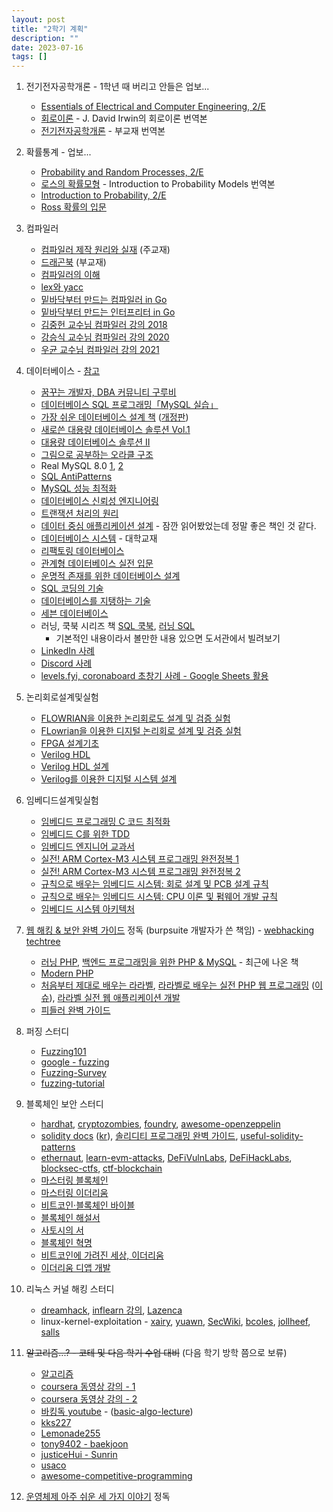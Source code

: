 ```yaml
---
layout: post
title: "2학기 계획"
description: ""
date: 2023-07-16
tags: []
---
```


1. 전기전자공학개론 - 1학년 때 버리고 안들은 업보...
    * <a href="https://www.yes24.com/Product/Goods/110157648">Essentials of Electrical and Computer Engineering, 2/E</a>
    * <a href="https://www.yes24.com/Product/Goods/117723819">회로이론</a> - J. David Irwin의 회로이론 번역본
    * <a href="https://www.yes24.com/Product/Goods/57515440">전기전자공학개론</a> - 부교재 번역본

2. 확률통계 - 업보...
    * <a href="https://www.yes24.com/Product/Goods/4543404">Probability and Random Processes, 2/E</a>
    * <a href="https://www.yes24.com/Product/Goods/24623871">로스의 확률모형</a> - Introduction to Probability Models 번역본
    * <a href="https://www.yes24.com/Product/Goods/3995311">Introduction to Probability, 2/E</a>
    * <a href="https://www.yes24.com/Product/Goods/92133120">Ross 확률의 입문</a>

3. 컴파일러
    * <a href="https://www.yes24.com/Product/Goods/3550566">컴파일러 제작 원리와 실재</a> (주교재)
    * <a href="https://www.yes24.com/Product/Goods/3360617">드래곤북</a> (부교재)
    * <a href="https://www.yes24.com/Product/Goods/89109612">컴파일러의 이해</a>
    * <a href="https://www.yes24.com/Product/Goods/318250">lex와 yacc</a>
    * <a href="https://www.yes24.com/Product/Goods/103099817">밑바닥부터 만드는 컴파일러 in Go</a>
    * <a href="https://www.yes24.com/Product/Goods/103157156">밑바닥부터 만드는 인터프리터 in Go</a>
    * <a href="https://www.youtube.com/playlist?list=PLalDxVXf3NHertbSsvTLOLZz0T3FyCQnI">김중헌 교수님 컴파일러 강의 2018</a>
    * <a href="https://www.youtube.com/playlist?list=PLpyASVLdhVonkzEF6HSPjkTxqe1pCqZ0b">강승식 교수님 컴파일러 강의 2020</a>
    * <a href="https://www.youtube.com/playlist?list=PLlaaKSQo-dsWUHK8QcRtiifJgydOIvWlE">우균 교수님 컴파일러 강의 2021</a>

4. 데이터베이스 - <a href="https://okky.kr/questions/311050">참고</a>
    * <a href="http://www.gurubee.net/bookcafe/vldb1_2st">꿈꾸는 개발자, DBA 커뮤니티 구루비</a>
    * <a href="https://www.yes24.com/Product/Goods/112928072">데이터베이스 SQL 프로그래밍「MySQL 실습」</a>
    * <a href="https://www.yes24.com/Product/goods/12191214">가장 쉬운 데이터베이스 설계 책</a> (<a href="https://www.yes24.com/Product/Goods/69775589">개정판</a>)
    * <a href="https://www.yes24.com/Product/Goods/1820583">새로쓴 대용량 데이터베이스 솔루션 Vol.1</a>
    * <a href="https://www.yes24.com/Product/Goods/14471">대용량 데이터베이스 솔루션 II</a>
    * <a href="https://www.yes24.com/Product/Goods/89595788">그림으로 공부하는 오라클 구조</a>
    * Real MySQL 8.0 <a href="https://www.yes24.com/Product/Goods/103415627">1</a>, <a href="https://www.yes24.com/Product/Goods/103415767">2</a>
    * <a href="https://www.yes24.com/Product/Goods/5269099">SQL AntiPatterns</a>
    * <a href="https://www.yes24.com/Product/Goods/112622445">MySQL 성능 최적화</a>
    * <a href="https://www.yes24.com/Product/Goods/117303857">데이터베이스 신뢰성 엔지니어링</a>
    * <a href="https://www.yes24.com/Product/Goods/6104230">트랜잭션 처리의 원리</a>
    * <a href="https://www.yes24.com/Product/Goods/59566585">데이터 중심 애플리케이션 설계</a> - 잠깐 읽어봤었는데 정말 좋은 책인 것 같다.
    * <a href="https://www.yes24.com/Product/Goods/103156919">데이터베이스 시스템</a> - 대학교재
    * <a href="https://www.yes24.com/Product/Goods/2606054">리팩토링 데이터베이스</a>
    * <a href="https://www.yes24.com/Product/Goods/29343536">관계형 데이터베이스 실전 입문</a>
    * <a href="https://www.yes24.com/Product/Goods/396689">운명적 존재를 위한 데이터베이스 설계</a>
    * <a href="https://www.yes24.com/Product/Goods/56947533">SQL 코딩의 기술</a>
    * <a href="https://www.yes24.com/Product/goods/7957807">데이터베이스를 지탱하는 기술</a>
    * <a href="https://www.yes24.com/Product/Goods/8595403">세븐 데이터베이스</a>
    * 러닝, 쿡북 시리즈 책 <a href="https://www.yes24.com/Product/Goods/106207663">SQL 쿡북</a>, <a href="https://www.yes24.com/Product/Goods/98388711">러닝 SQL</a>
        * 기본적인 내용이라서 볼만한 내용 있으면 도서관에서 빌려보기
    * <a href="https://twitter.com/dylayed/status/1677519072727269376">LinkedIn 사례</a>
    * <a href="https://twitter.com/dylayed/status/1669719195632947202">Discord 사례</a>
    * <a href="https://twitter.com/yjiq150/status/1628169870625095682">levels.fyi, coronaboard 초창기 사례 - Google Sheets 활용</a>

5. 논리회로설계및실험
    * <a href="https://product.kyobobook.co.kr/detail/S000001450919">FLOWRIAN을 이용한 논리회로도 설계 및 검증 실험</a>
    * <a href="https://www.yes24.com/Product/Goods/8810545">FLowrian을 이용한 디지털 논리회로 설계 및 검증 실험</a>
    * <a href="https://www.yes24.com/Product/Goods/117076129">FPGA 설계기초</a>
    * <a href="https://www.yes24.com/Product/Goods/106339543">Verilog HDL</a>
    * <a href="https://www.yes24.com/Product/Goods/119775568">Verilog HDL 설계</a>
    * <a href="https://www.yes24.com/Product/Goods/19841325">Verilog를 이용한 디지털 시스템 설계</a>

6. 임베디드설계및실험
    * <a href="https://www.yes24.com/Product/Goods/2849712">임베디드 프로그래밍 C 코드 최적화</a>
    * <a href="https://www.yes24.com/Product/Goods/8117533">임베디드 C를 위한 TDD</a>
    * <a href="https://www.yes24.com/Product/Goods/91226909">임베디드 엔지니어 교과서</a>
    * <a href="https://www.yes24.com/Product/Goods/4449656">실전! ARM Cortex-M3 시스템 프로그래밍 완전정복 1</a>
    * <a href="https://www.yes24.com/Product/Goods/28279915">실전! ARM Cortex-M3 시스템 프로그래밍 완전정복 2</a>
    * <a href="https://www.yes24.com/Product/Goods/120499380">규칙으로 배우는 임베디드 시스템: 회로 설계 및 PCB 설계 규칙</a>
    * <a href="https://www.yes24.com/Product/Goods/120761468">규칙으로 배우는 임베디드 시스템: CPU 이론 및 펌웨어 개발 규칙</a>
    * <a href="https://www.yes24.com/Product/Goods/71027967">임베디드 시스템 아키텍처</a>

7. <a href="https://www.yes24.com/Product/Goods/14275829">웹 해킹 & 보안 완벽 가이드</a> 정독 (burpsuite 개발자가 쓴 책임) - <a href="https://blog.rubiya.kr/index.php/2019/07/26/webhacking-techtree/">webhacking techtree</a>
    * <a href="https://www.yes24.com/Product/Goods/37882265">러닝 PHP</a>, <a href="https://www.yes24.com/Product/Goods/118203397">백엔드 프로그래밍을 위한 PHP & MySQL</a> - 최근에 나온 책
    * <a href="https://www.yes24.com/Product/Goods/22380599">Modern PHP</a>
    * <a href="https://www.yes24.com/Product/Goods/95757831">처음부터 제대로 배우는 라라벨</a>, <a href="https://www.yes24.com/Product/Goods/33320248">라라벨로 배우는 실전 PHP 웹 프로그래밍</a> (<a href="https://github.com/appkr/l5code/issues/20">이슈</a>), <a href="https://www.yes24.com/Product/Goods/105772857">라라벨 실전 웹 애플리케이션 개발 </a>
    * <a href="https://www.yes24.com/Product/Goods/11006370">피들러 완벽 가이드</a>

8. 퍼징 스터디
    * <a href="https://github.com/antonio-morales/Fuzzing101">Fuzzing101</a>
    * <a href="https://github.com/google/fuzzing">google - fuzzing</a>
    * <a href="https://github.com/SoftSec-KAIST/Fuzzing-Survey">Fuzzing-Survey</a>
    * <a href="https://github.com/liyansong2018/fuzzing-tutorial">fuzzing-tutorial</a>

9. 블록체인 보안 스터디
    * <a href="https://hardhat.org/">hardhat</a>, <a href="https://cryptozombies.io/">cryptozombies</a>, <a href="https://github.com/foundry-rs/foundry">foundry</a>, <a href="https://github.com/OpenZeppelin/awesome-openzeppelin">awesome-openzeppelin</a>
    * <a href="https://docs.soliditylang.org/en/latest/">solidity docs</a> (<a href="https://solidity-kr.readthedocs.io/ko/latest/">kr</a>), <a href="https://www.yes24.com/Product/Goods/111099912">솔리디티 프로그래밍 완벽 가이드</a>, <a href="https://github.com/dragonfly-xyz/useful-solidity-patterns">useful-solidity-patterns</a>
    * <a href="https://ethernaut.openzeppelin.com/">ethernaut</a>, <a href="https://github.com/coinspect/learn-evm-attacks">learn-evm-attacks</a>, <a href="https://github.com/SunWeb3Sec/DeFiVulnLabs">DeFiVulnLabs</a>, <a href="https://github.com/SunWeb3Sec/DeFiHackLabs">DeFiHackLabs</a>, <a href="https://github.com/blockthreat/blocksec-ctfs">blocksec-ctfs</a>, <a href="https://github.com/minaminao/ctf-blockchain">ctf-blockchain</a>
    * <a href="https://www.yes24.com/Product/Goods/119509013">마스터링 블록체인</a>
    * <a href="https://www.yes24.com/Product/Goods/73165236">마스터링 이더리움</a>
    * <a href="https://www.yes24.com/Product/Goods/103557733">비트코인·블록체인 바이블</a>
    * <a href="https://www.yes24.com/Product/Goods/69758354">블록체인 해설서</a>
    * <a href="https://www.yes24.com/Product/Goods/97125552">사토시의 서</a>
    * <a href="https://www.yes24.com/Product/Goods/67567126">블록체인 혁명</a>
    * <a href="https://www.yes24.com/Product/Goods/105660335">비트코인에 가려진 세상, 이더리움</a>
    * <a href="https://www.yes24.com/Product/Goods/90367860">이더리움 디앱 개발</a>

10. 리눅스 커널 해킹 스터디
    * <a href="https://dreamhack.io/">dreamhack</a>, <a href="https://www.inflearn.com/course/%EB%A6%AC%EB%88%85%EC%8A%A4-%EC%BB%A4%EB%84%90-%ED%95%B4%ED%82%B9#curriculum">inflearn 강의</a>, <a href="https://github.com/Lazenca/Kernel-exploit-tech">Lazenca</a>
    * linux-kernel-exploitation - <a href="https://github.com/xairy/linux-kernel-exploitation">xairy</a>, <a href="https://github.com/yuawn/Linux-Kernel-Exploitation">yuawn</a>, <a href="https://github.com/SecWiki/linux-kernel-exploits">SecWiki</a>, <a href="https://github.com/bcoles/kernel-exploits">bcoles</a>, <a href="https://github.com/jollheef/lpe">jollheef</a>, <a href="https://github.com/salls/kernel-exploits">salls</a>

11. ~~알고리즘...? - 코테 및 다음 학기 수업 대비~~ (다음 학기 방학 쯤으로 보류)
    * <a href="https://www.yes24.com/Product/Goods/67454658">알고리즘</a>
    * <a href="https://www.coursera.org/learn/algorithms-part1">coursera 동영상 강의 - 1</a>
    * <a href="https://www.coursera.org/learn/algorithms-part2">coursera 동영상 강의 - 2</a>
    * <a href="https://www.youtube.com/playlist?list=PLtqbFd2VIQv4O6D6l9HcD732hdrnYb6CY">바킹독 youtube</a> - (<a href="https://github.com/encrypted-def/basic-algo-lecture">basic-algo-lecture</a>)
    * <a href="https://blog.naver.com/kks227/220769859177">kks227</a>
    * <a href="https://00ad-8e71-00ff-055d.tistory.com/3">Lemonade255</a>
    * <a href="https://github.com/tony9402/baekjoon">tony9402 - baekjoon</a>
    * <a href="https://github.com/justiceHui/Sunrin-SHARC">justiceHui - Sunrin</a>
    * <a href="https://usaco.guide/">usaco</a>
    * <a href="https://github.com/lnishan/awesome-competitive-programming">awesome-competitive-programming</a>

12. <a href="https://www.yes24.com/Product/Goods/93738334">운영체제 아주 쉬운 세 가지 이야기</a> 정독

